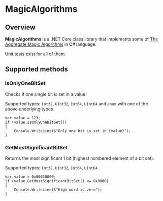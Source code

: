 # MagicAlgorithms

## Overview

**MagicAlgorithms** is a .NET Core class library that implements some of [The Aggregate Magic Algorithms](http://aggregate.org/MAGIC/) in C# language.

Unit tests exist for all of them.

## Supported methods

### IsOnlyOneBitSet

Checks if one single bit is set in a value.

Supported types: `Int32`, `UInt32`, `Int64`, `UInt64` and `enum` with one of the above underlying types.

```
var value = 123;
if (value.IsOnlyOneBitSet())
{
    Console.WriteLine($"Only one bit is set in {value}");
}
```

### GetMostSignificantBitSet

Returns the most significant 1 bit (highest numbered element of a bit set).

Supported types: `Int32`, `UInt32`, `Int64`, `UInt64`.

```
var value = 0x00010000;
if (value.GetMostSignificantBitSet() <= 0x8000)
{
    Console.WriteLine($"High word is zero");
}
```
